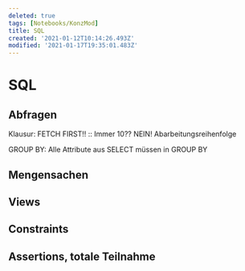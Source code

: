 ```yaml
---
deleted: true
tags: [Notebooks/KonzMod]
title: SQL
created: '2021-01-12T10:14:26.493Z'
modified: '2021-01-17T19:35:01.483Z'
---
```


# SQL
## Abfragen
Klausur:
FETCH FIRST!!   :: Immer 10?? NEIN!
Abarbeitungsreihenfolge


GROUP BY: Alle Attribute aus SELECT müssen in GROUP BY
## Mengensachen
## Views
## Constraints
## Assertions, totale Teilnahme


